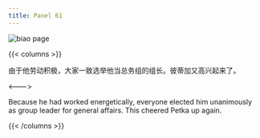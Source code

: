 ```yaml
---
title: Panel 61
---
```


![biao page](./../../images/biao/seifert0726_biao_0055_061.jpg)

{{< columns >}}

由于他劳动积极，大家一致选举他当总务组的组长。彼蒂加又高兴起来了。

<--->

Because he had worked energetically, everyone elected him unanimously as group leader for general affairs. This cheered Petka up again.

{{< /columns >}}